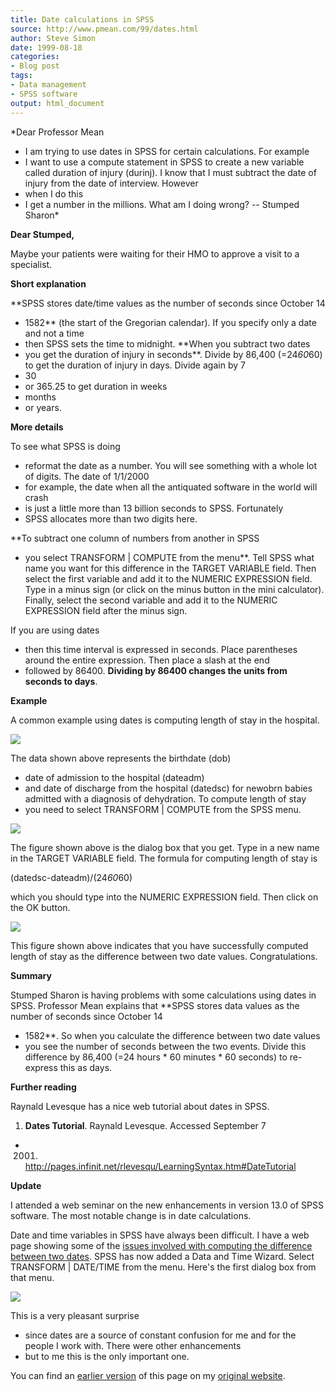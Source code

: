 ```yaml
---
title: Date calculations in SPSS
source: http://www.pmean.com/99/dates.html
author: Steve Simon
date: 1999-08-18
categories:
- Blog post
tags:
- Data management
- SPSS software
output: html_document
---
```


*Dear Professor Mean
- I am trying to use dates in SPSS for certain calculations. For example
- I want to use a compute statement in SPSS to create a new variable called duration of injury (durinj). I know that I must subtract the date of injury from the date of interview. However
- when I do this
- I get a number in the millions. What am I doing wrong? -- Stumped Sharon*

<!---More--->

**Dear Stumped,**

Maybe your patients were waiting for their HMO to approve a visit to a
specialist.

**Short explanation**

**SPSS stores date/time values as the number of seconds since October
14
- 1582** (the start of the Gregorian calendar). If you specify only a
date and not a time
- then SPSS sets the time to midnight. **When you
subtract two dates
- you get the duration of injury in seconds**. Divide
by 86,400 (=24*60*60) to get the duration of injury in days. Divide
again by 7
- 30
- or 365.25 to get duration in weeks
- months
- or years.

**More details**

To see what SPSS is doing
- reformat the date as a number. You will see
something with a whole lot of digits. The date of 1/1/2000
- for example,
the date when all the antiquated software in the world will crash
- is
just a little more than 13 billion seconds to SPSS. Fortunately
- SPSS
allocates more than two digits here.

**To subtract one column of numbers from another in SPSS
- you select
TRANSFORM | COMPUTE from the menu**. Tell SPSS what name you want for
this difference in the TARGET VARIABLE field. Then select the first
variable and add it to the NUMERIC EXPRESSION field. Type in a minus
sign (or click on the minus button in the mini calculator). Finally,
select the second variable and add it to the NUMERIC EXPRESSION field
after the minus sign.

If you are using dates
- then this time interval is expressed in seconds.
Place parentheses around the entire expression. Then place a slash at
the end
- followed by 86400. **Dividing by 86400 changes the units from
seconds to days**.

**Example**

A common example using dates is computing length of stay in the
hospital.

<img src="http://www.pmean.com/02/images/dates01.gif">

The data shown above represents the birthdate (dob)
- date of admission
to the hospital (dateadm)
- and date of discharge from the hospital
(datedsc) for newobrn babies admitted with a diagnosis of dehydration.
To compute length of stay
- you need to select TRANSFORM | COMPUTE from
the SPSS menu.

<img src="http://www.pmean.com/02/images/dates02.gif">

The figure shown above is the dialog box that you get. Type in a new
name in the TARGET VARIABLE field. The formula for computing length of
stay is

(datedsc-dateadm)/(24*60*60)

which you should type into the NUMERIC EXPRESSION field. Then click on
the OK button.

<img src="http://www.pmean.com/02/images/dates03.gif">

This figure shown above indicates that you have successfully computed
length of stay as the difference between two date values.
Congratulations.

**Summary**

Stumped Sharon is having problems with some calculations using dates in
SPSS. Professor Mean explains that **SPSS stores data values as the
number of seconds since October 14
- 1582**. So when you calculate the
difference between two date values
- you see the number of seconds
between the two events. Divide this difference by 86,400 (=24 hours *
60 minutes * 60 seconds) to re-express this as days.

**Further reading**

Raynald Levesque has a nice web tutorial about dates in SPSS.

1.  **Dates Tutorial**. Raynald Levesque. Accessed September 7
- 2001.
    <http://pages.infinit.net/rlevesqu/LearningSyntax.htm#DateTutorial>

**Update**

I attended a web seminar on the new enhancements in version 13.0 of SPSS
software. The most notable change is in date calculations.

Date and time variables in SPSS have always been difficult. I have a web
page showing some of the [issues involved with computing the difference
between two dates](dates.html). SPSS has now added a Data and Time
Wizard. Select TRANSFORM | DATE/TIME from the menu. Here's the first
dialog box from that menu.

<img src="http://www.pmean.com/02/images/dates04.gif">

This is a very pleasant surprise
- since dates are a source of constant
confusion for me and for the people I work with. There were other
enhancements
- but to me this is the only important one.

You can find an [earlier version][sim1] of this page on my [original website][sim2].

[sim1]: http://www.pmean.com/99/dates.html
[sim2]: http://www.pmean.com/original_site.html

